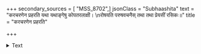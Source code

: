 +++
secondary_sources = [ "MSS_8702",]
jsonClass = "Subhaashita"
text = "करचरणेन प्रहरति यथा यथाङ्गेषु कोपतरलाक्षी।  \nरोषयति परुषवचनैस् तथा तथा प्रेयसीं रसिकः॥"
title = "करचरणेन प्रहरति"

+++

<details><summary>Text</summary>

करचरणेन प्रहरति यथा यथाङ्गेषु कोपतरलाक्षी।  
रोषयति परुषवचनैस् तथा तथा प्रेयसीं रसिकः॥
</details>
